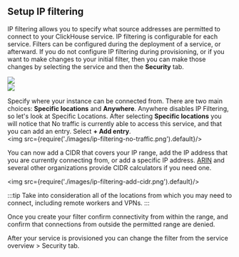 ## Setup IP filtering

IP filtering allows you to specify what source addresses are permitted to connect to your ClickHouse service.  IP filtering is configurable for each service.  Filters can be configured during the deployment of a service, or afterward.  If you do not configure IP filtering during provisioning, or if you want to make changes to your initial filter, then you can make those changes by selecting the service and then the **Security** tab.

<div class="row" style={{display: 'flex'}} >
  <div class="column" style={{flex: '30%', padding: '5px'}} >
  <img src={require('./images/cloud-select-a-service.png').default}/>
  </div>
  <div class="column" style={{flex: '30%', padding: '5px'}} >
  <img src={require('./images/ip-filtering-after-provisioning.png').default}/>
  </div>
</div>

Specify where your instance can be connected from.  There are two main choices: **Specific locations** and **Anywhere**.  Anywhere disables IP Filtering, so let's look at Specific Locations.  After selecting **Specific locations** you will notice that No traffic is currently able to access this service, and that you can add an entry.  Select **+ Add entry**.  
  <img src={require('./images/ip-filtering-no-traffic.png').default}/>

You can now add a CIDR that covers your IP range, add the IP address that you are currently connecting from, or add a specific IP address.  [ARIN](https://account.arin.net/public/cidrCalculator) and several other organizations provide CIDR calculators if you need one.  

<img src={require('./images/ip-filtering-add-cidr.png').default}/>

:::tip
Take into consideration all of the locations from which you may need to connect, including remote workers and VPNs.
:::

Once you create your filter confirm connectivity from within the range, and confirm that connections from outside the permitted range are denied.

After your service is provisioned you can change the filter from the service overview > Security tab.

